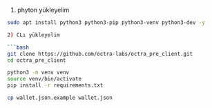 1) phyton yükleyelim
```bash
sudo apt install python3 python3-pip python3-venv python3-dev -y

2) CLı yükleyelim

```bash
git clone https://github.com/octra-labs/octra_pre_client.git
cd octra_pre_client

python3 -m venv venv
source venv/bin/activate
pip install -r requirements.txt

cp wallet.json.example wallet.json

